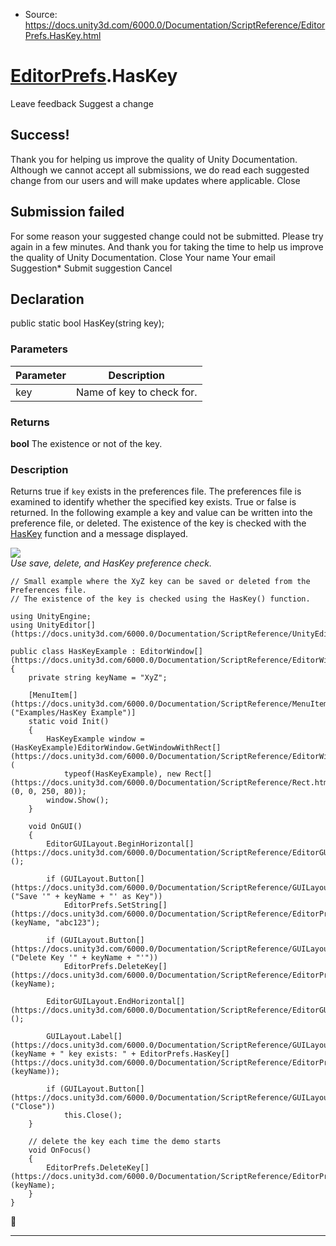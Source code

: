 * Source: https://docs.unity3d.com/6000.0/Documentation/ScriptReference/EditorPrefs.HasKey.html

#  [EditorPrefs](https://docs.unity3d.com/6000.0/Documentation/ScriptReference/EditorPrefs.html).HasKey
Leave feedback
Suggest a change
## Success!
Thank you for helping us improve the quality of Unity Documentation. Although we cannot accept all submissions, we do read each suggested change from our users and will make updates where applicable.
Close
## Submission failed
For some reason your suggested change could not be submitted. Please <a>try again</a> in a few minutes. And thank you for taking the time to help us improve the quality of Unity Documentation.
Close
Your name Your email Suggestion* Submit suggestion
Cancel
## Declaration
public static bool HasKey(string key); 
### Parameters
Parameter | Description  
---|---  
key | Name of key to check for.  
### Returns
**bool** The existence or not of the key. 
### Description
Returns true if `key` exists in the preferences file.
The preferences file is examined to identify whether the specified key exists. True or false is returned. In the following example a key and value can be written into the preference file, or deleted. The existence of the key is checked with the [HasKey](https://docs.unity3d.com/6000.0/Documentation/ScriptReference/EditorPrefs.HasKey.html) function and a message displayed.  
  
![](https://docs.unity3d.com/6000.0/Documentation/StaticFiles/ScriptRefImages/EditorPrefsHasKey.png)  
_Use save, delete, and HasKey preference check._
```
// Small example where the XyZ key can be saved or deleted from the Preferences file.
// The existence of the key is checked using the HasKey() function.  
  
using UnityEngine;
using UnityEditor[](https://docs.unity3d.com/6000.0/Documentation/ScriptReference/UnityEditor.html);  
  
public class HasKeyExample : EditorWindow[](https://docs.unity3d.com/6000.0/Documentation/ScriptReference/EditorWindow.html)
{
    private string keyName = "XyZ";  
  
    [MenuItem[](https://docs.unity3d.com/6000.0/Documentation/ScriptReference/MenuItem.html)("Examples/HasKey Example")]
    static void Init()
    {
        HasKeyExample window = (HasKeyExample)EditorWindow.GetWindowWithRect[](https://docs.unity3d.com/6000.0/Documentation/ScriptReference/EditorWindow.GetWindowWithRect.html)(
            typeof(HasKeyExample), new Rect[](https://docs.unity3d.com/6000.0/Documentation/ScriptReference/Rect.html)(0, 0, 250, 80));
        window.Show();
    }  
  
    void OnGUI()
    {
        EditorGUILayout.BeginHorizontal[](https://docs.unity3d.com/6000.0/Documentation/ScriptReference/EditorGUILayout.BeginHorizontal.html)();  
  
        if (GUILayout.Button[](https://docs.unity3d.com/6000.0/Documentation/ScriptReference/GUILayout.Button.html)("Save '" + keyName + "' as Key"))
            EditorPrefs.SetString[](https://docs.unity3d.com/6000.0/Documentation/ScriptReference/EditorPrefs.SetString.html)(keyName, "abc123");  
  
        if (GUILayout.Button[](https://docs.unity3d.com/6000.0/Documentation/ScriptReference/GUILayout.Button.html)("Delete Key '" + keyName + "'"))
            EditorPrefs.DeleteKey[](https://docs.unity3d.com/6000.0/Documentation/ScriptReference/EditorPrefs.DeleteKey.html)(keyName);  
  
        EditorGUILayout.EndHorizontal[](https://docs.unity3d.com/6000.0/Documentation/ScriptReference/EditorGUILayout.EndHorizontal.html)();  
  
        GUILayout.Label[](https://docs.unity3d.com/6000.0/Documentation/ScriptReference/GUILayout.Label.html)(keyName + " key exists: " + EditorPrefs.HasKey[](https://docs.unity3d.com/6000.0/Documentation/ScriptReference/EditorPrefs.HasKey.html)(keyName));  
  
        if (GUILayout.Button[](https://docs.unity3d.com/6000.0/Documentation/ScriptReference/GUILayout.Button.html)("Close"))
            this.Close();
    }  
  
    // delete the key each time the demo starts
    void OnFocus()
    {
        EditorPrefs.DeleteKey[](https://docs.unity3d.com/6000.0/Documentation/ScriptReference/EditorPrefs.DeleteKey.html)(keyName);
    }
}

```

* * *
